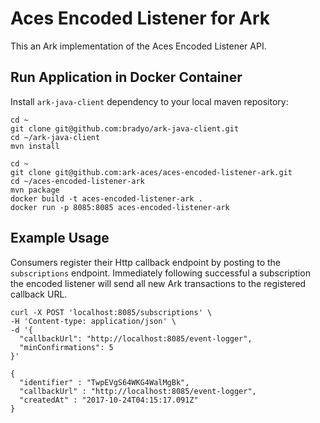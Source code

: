 # Aces Encoded Listener for Ark

This an Ark implementation of the Aces Encoded Listener API.


## Run Application in Docker Container

Install `ark-java-client` dependency to your local maven repository:

```
cd ~
git clone git@github.com:bradyo/ark-java-client.git
cd ~/ark-java-client
mvn install
```

```
cd ~
git clone git@github.com:ark-aces/aces-encoded-listener-ark.git
cd ~/aces-encoded-listener-ark
mvn package
docker build -t aces-encoded-listener-ark .
docker run -p 8085:8085 aces-encoded-listener-ark
```

## Example Usage

Consumers register their Http callback endpoint by posting to the `subscriptions`
endpoint. Immediately following successful a subscription the encoded
listener will send all new Ark transactions to the registered callback
URL.

```shell
curl -X POST 'localhost:8085/subscriptions' \
-H 'Content-type: application/json' \
-d '{
  "callbackUrl": "http://localhost:8085/event-logger",
  "minConfirmations": 5
}'
```

```
{
  "identifier" : "TwpEVgS64WKG4WalMgBk",
  "callbackUrl" : "http://localhost:8085/event-logger",
  "createdAt" : "2017-10-24T04:15:17.091Z"
}
```
